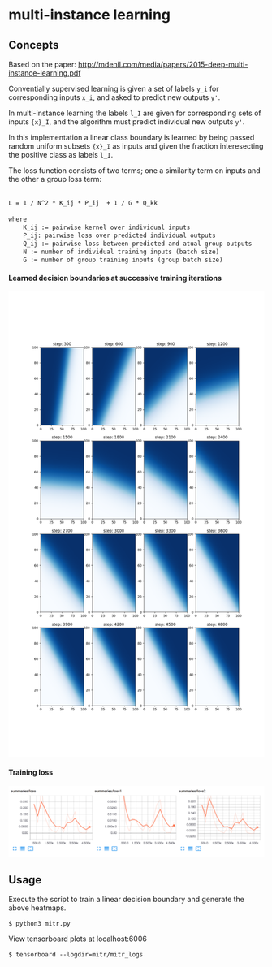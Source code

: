 # multi-instance learning

## Concepts

Based on the paper: 
http://mdenil.com/media/papers/2015-deep-multi-instance-learning.pdf


Conventially supervised learning is given a set of labels `y_i` for corresponding inputs `x_i`, and asked to predict new outputs `y'`.

In multi-instance learning the labels `l_I` are given for corresponding sets of inputs `{x}_I`, and the algorithm must predict individual new outputs `y'`.


In this implementation a linear class boundary is learned by being passed random uniform subsets `{x}_I` as inputs and given the fraction interesecting the positive class as labels `l_I`. 

The loss function consists of two terms; one a similarity term on inputs and the other a group loss term:

```

L = 1 / N^2 * K_ij * P_ij  + 1 / G * Q_kk

where
    K_ij := pairwise kernel over individual inputs    
    P_ij: pairwise loss over predicted individual outputs
    Q_ij := pairwise loss between predicted and atual group outputs
    N := number of individual training inputs (batch size)
    G := number of group training inputs (group batch size)

```

#### Learned decision boundaries 	at successive training iterations
![heatmaps](./heatmap.png)
#### Training loss
![loss](./loss.png)

## Usage

Execute the script to train a linear decision boundary and generate the above heatmaps.

```
$ python3 mitr.py
```

View tensorboard plots at localhost:6006

```
$ tensorboard --logdir=mitr/mitr_logs
```






